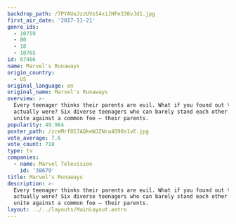 ```yaml
---
backdrop_path: /7PYAUaJzzUVxS4xiJHFe338vJd1.jpg
first_air_date: '2017-11-21'
genre_ids:
  - 10759
  - 80
  - 18
  - 10765
id: 67466
name: Marvel's Runaways
origin_country:
  - US
original_language: en
original_name: Marvel's Runaways
overview: >-
  Every teenager thinks their parents are evil. What if you found out they
  actually were? Six diverse teenagers who can barely stand each other must
  unite against a common foe – their parents.
popularity: 49.964
poster_path: /zceMrfO17AQkeWJZNra4O90s1vE.jpg
vote_average: 7.6
vote_count: 718
type: tv
companies:
  - name: Marvel Television
    id: '38679'
title: Marvel's Runaways
description: >-
  Every teenager thinks their parents are evil. What if you found out they
  actually were? Six diverse teenagers who can barely stand each other must
  unite against a common foe – their parents.
layout: ../../layouts/MainLayout.astro
---
```


